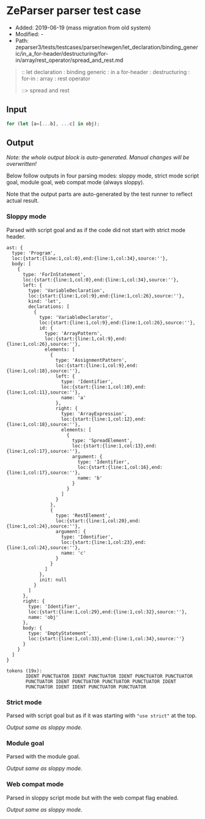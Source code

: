 # ZeParser parser test case

- Added: 2019-06-19 (mass migration from old system)
- Modified: -
- Path: zeparser3/tests/testcases/parser/newgen/let_declaration/binding_generic/in_a_for-header/destructuring/for-in/array/rest_operator/spread_and_rest.md

> :: let declaration : binding generic : in a for-header : destructuring : for-in : array : rest operator
>
> ::> spread and rest

## Input

`````js
for (let [a=[...b], ...c] in obj);
`````

## Output

_Note: the whole output block is auto-generated. Manual changes will be overwritten!_

Below follow outputs in four parsing modes: sloppy mode, strict mode script goal, module goal, web compat mode (always sloppy).

Note that the output parts are auto-generated by the test runner to reflect actual result.

### Sloppy mode

Parsed with script goal and as if the code did not start with strict mode header.

`````
ast: {
  type: 'Program',
  loc:{start:{line:1,col:0},end:{line:1,col:34},source:''},
  body: [
    {
      type: 'ForInStatement',
      loc:{start:{line:1,col:0},end:{line:1,col:34},source:''},
      left: {
        type: 'VariableDeclaration',
        loc:{start:{line:1,col:9},end:{line:1,col:26},source:''},
        kind: 'let',
        declarations: [
          {
            type: 'VariableDeclarator',
            loc:{start:{line:1,col:9},end:{line:1,col:26},source:''},
            id: {
              type: 'ArrayPattern',
              loc:{start:{line:1,col:9},end:{line:1,col:26},source:''},
              elements: [
                {
                  type: 'AssignmentPattern',
                  loc:{start:{line:1,col:9},end:{line:1,col:18},source:''},
                  left: {
                    type: 'Identifier',
                    loc:{start:{line:1,col:10},end:{line:1,col:11},source:''},
                    name: 'a'
                  },
                  right: {
                    type: 'ArrayExpression',
                    loc:{start:{line:1,col:12},end:{line:1,col:18},source:''},
                    elements: [
                      {
                        type: 'SpreadElement',
                        loc:{start:{line:1,col:13},end:{line:1,col:17},source:''},
                        argument: {
                          type: 'Identifier',
                          loc:{start:{line:1,col:16},end:{line:1,col:17},source:''},
                          name: 'b'
                        }
                      }
                    ]
                  }
                },
                {
                  type: 'RestElement',
                  loc:{start:{line:1,col:20},end:{line:1,col:24},source:''},
                  argument: {
                    type: 'Identifier',
                    loc:{start:{line:1,col:23},end:{line:1,col:24},source:''},
                    name: 'c'
                  }
                }
              ]
            },
            init: null
          }
        ]
      },
      right: {
        type: 'Identifier',
        loc:{start:{line:1,col:29},end:{line:1,col:32},source:''},
        name: 'obj'
      },
      body: {
        type: 'EmptyStatement',
        loc:{start:{line:1,col:33},end:{line:1,col:34},source:''}
      }
    }
  ]
}

tokens (19x):
       IDENT PUNCTUATOR IDENT PUNCTUATOR IDENT PUNCTUATOR PUNCTUATOR
       PUNCTUATOR IDENT PUNCTUATOR PUNCTUATOR PUNCTUATOR IDENT
       PUNCTUATOR IDENT IDENT PUNCTUATOR PUNCTUATOR
`````

### Strict mode

Parsed with script goal but as if it was starting with `"use strict"` at the top.

_Output same as sloppy mode._

### Module goal

Parsed with the module goal.

_Output same as sloppy mode._

### Web compat mode

Parsed in sloppy script mode but with the web compat flag enabled.

_Output same as sloppy mode._
